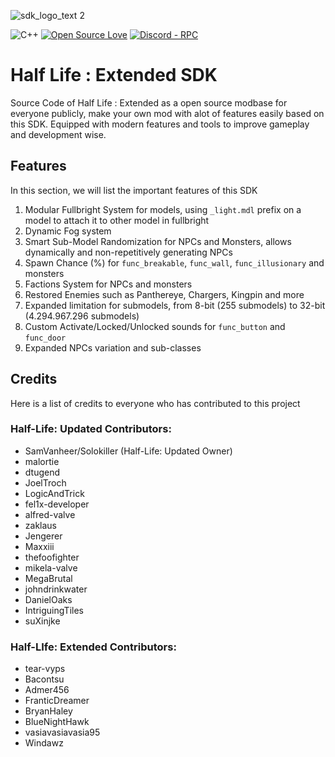 ![sdk_logo_text 2](https://user-images.githubusercontent.com/62763382/147371912-75b883d6-1045-4ffe-9448-f5a524a5628d.png)


![C++](https://img.shields.io/badge/C++-Solutions-blue.svg?style=flat&logo=c%2B%2B)
[![Open Source Love](https://badges.frapsoft.com/os/v1/open-source.svg?v=103)](https://github.com/ellerbrock/open-source-badges/)
[![Discord  - RPC](https://img.shields.io/badge/Discord_-RPC-3f3fa6?logo=discord&logoColor=ffffff)](https://github.com/discord/discord-rpc)

# Half Life : Extended SDK
Source Code of Half Life : Extended as a open source modbase for everyone publicly, make your own mod with alot of features easily based on this SDK. Equipped with modern features and tools to improve gameplay and development wise.

## Features 
In this section, we will list the important features of this SDK
1) Modular Fullbright System for models, using `_light.mdl` prefix on a model to attach it to other model in fullbright
2) Dynamic Fog system
3) Smart Sub-Model Randomization for NPCs and Monsters, allows dynamically and non-repetitively generating NPCs
4) Spawn Chance (%) for `func_breakable`, `func_wall`, `func_illusionary` and monsters
5) Factions System for NPCs and monsters
6) Restored Enemies such as Panthereye, Chargers, Kingpin and more
7) Expanded limitation for submodels, from 8-bit (255 submodels) to 32-bit (4.294.967.296 submodels)
8) Custom Activate/Locked/Unlocked sounds for `func_button` and `func_door`
9) Expanded NPCs variation and sub-classes

## Credits
Here is a list of credits to everyone who has contributed to this project
### Half-Life: Updated Contributors:
- SamVanheer/Solokiller (Half-Life: Updated Owner)
- malortie
- dtugend
- JoelTroch
- LogicAndTrick
- fel1x-developer
- alfred-valve
- zaklaus
- Jengerer
- Maxxiii
- thefoofighter
- mikela-valve
- MegaBrutal
- johndrinkwater
- DanielOaks
- IntriguingTiles
- suXinjke

### Half-LIfe: Extended Contributors:
- tear-vyps
- Bacontsu
- Admer456
- FranticDreamer
- BryanHaley
- BlueNightHawk
- vasiavasiavasia95
- Windawz 

